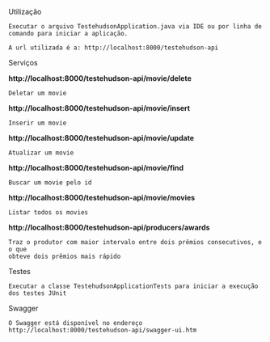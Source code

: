 Utilização

	Executar o arquivo TestehudsonApplication.java via IDE ou por linha de comando para iniciar a aplicação.

	A url utilizada é a: http://localhost:8000/testehudson-api

Serviços

**http://localhost:8000/testehudson-api/movie/delete**

	Deletar um movie

**http://localhost:8000/testehudson-api/movie/insert**

	Inserir um movie

**http://localhost:8000/testehudson-api/movie/update**

	Atualizar um movie

**http://localhost:8000/testehudson-api/movie/find**

	Buscar um movie pelo id

**http://localhost:8000/testehudson-api/movie/movies**

	Listar todos os movies

**http://localhost:8000/testehudson-api/producers/awards**

	Traz o produtor com maior intervalo entre dois prêmios consecutivos, e o que
	obteve dois prêmios mais rápido	



Testes

	Executar a classe TestehudsonApplicationTests para iniciar a execução dos testes JUnit
	
Swagger

	O Swagger está disponível no endereço http://localhost:8000/testehudson-api/swagger-ui.htm


